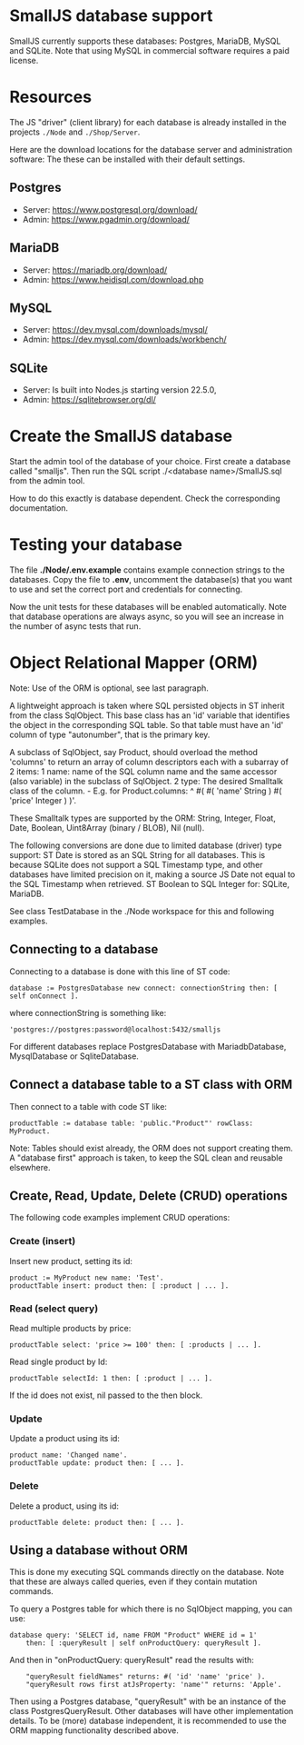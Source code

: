 # SmallJS database support

SmallJS currently supports these databases: Postgres, MariaDB, MySQL and SQLite.
Note that using MySQL in commercial software requires a paid license.

# Resources

The JS "driver" (client library) for each database is already installed
in the projects `./Node` and `./Shop/Server`.

Here are the download locations for the database server and administration software:
The these can be installed with their default settings.

## Postgres

- Server:   https://www.postgresql.org/download/
- Admin:    https://www.pgadmin.org/download/

## MariaDB

- Server:   https://mariadb.org/download/
- Admin:    https://www.heidisql.com/download.php

## MySQL

- Server:   https://dev.mysql.com/downloads/mysql/
- Admin:    https://dev.mysql.com/downloads/workbench/

## SQLite

- Server:   Is built into Nodes.js starting version 22.5.0,
- Admin:    https://sqlitebrowser.org/dl/

# Create the SmallJS database

Start the admin tool of the database of your choice.
First create a database called "smalljs".
Then run the SQL script ./\<database name\>/SmallJS.sql from the admin tool.

How to do this exactly is database dependent. Check the corresponding documentation.

# Testing your database

The file **./Node/.env.example** contains example connection strings to the databases.
Copy the file to **.env**, uncomment the database(s) that you want to use
and set the correct port and credentials for connecting.

Now the unit tests for these databases will be enabled automatically.
Note that database operations are always async,
so you will see an increase in the number of async tests that run.

# Object Relational Mapper (ORM)

Note: Use of the ORM is optional, see last paragraph.

A lightweight approach is taken where SQL persisted objects in ST inherit from the class SqlObject.
This base class has an 'id' variable that identifies the object in the corresponding SQL table.
So that table must have an 'id' column of type "autonumber", that is the primary key.

A subclass of SqlObject, say Product, should overload the method 'columns'
to return an array of column descriptors each with a subarray of 2 items:
    1 name: name of the SQL column name and the same accessor (also variable) in the subclass of SqlObject.
    2 type: The desired Smalltalk class of the column.
    - E.g. for Product.columns: ^ #( #( 'name' String ) #( 'price' Integer ) )'.

These Smalltalk types are supported by the ORM:
    String, Integer, Float, Date, Boolean, Uint8Array (binary / BLOB), Nil (null).

The following conversions are done due to limited database (driver) type support:
    ST Date is stored as an SQL String for all databases.
    This is because SQLite does not support a SQL Timestamp type,
    and other databases have limited precision on it,
    making a source JS Date not equal to the SQL Timestamp when retrieved.
    ST Boolean to SQL Integer for: SQLite, MariaDB.

See class TestDatabase in the ./Node workspace for this and following examples.

## Connecting to a database

Connecting to a database is done with this line of ST code:

    database := PostgresDatabase new connect: connectionString then: [ self onConnect ].

where connectionString is something like:

    'postgres://postgres:password@localhost:5432/smalljs

For different databases replace PostgresDatabase with MariadbDatabase, MysqlDatabase or SqliteDatabase.

## Connect a database table to a ST class with ORM

Then connect to a table with code ST like:

    productTable := database table: 'public."Product"' rowClass: MyProduct.

Note: Tables should exist already, the ORM does not support creating them.
    A "database first" approach is taken, to keep the SQL clean and reusable elsewhere.

## Create, Read, Update, Delete (CRUD) operations

The following code examples implement CRUD operations:

### Create (insert)

Insert new product, setting its id:

    product := MyProduct new name: 'Test'.
    productTable insert: product then: [ :product | ... ].

### Read (select query)

Read multiple products by price:

    productTable select: 'price >= 100' then: [ :products | ... ].

Read single product by Id:

    productTable selectId: 1 then: [ :product | ... ].

If the id does not exist, nil passed to the then block.

### Update

Update a product using its id:

    product name: 'Changed name'.
    productTable update: product then: [ ... ].

### Delete

Delete a product, using its id:

    productTable delete: product then: [ ... ].

## Using a database without ORM

This is done my executing SQL commands directly on the database.
Note that these are always called queries, even if they contain mutation commands.

To query a Postgres table for which there is no SqlObject mapping, you can use:

    database query: 'SELECT id, name FROM "Product" WHERE id = 1'
        then: [ :queryResult | self onProductQuery: queryResult ].

And then in "onProductQuery: queryResult" read the results with:

        "queryResult fieldNames" returns: #( 'id' 'name' 'price' ).
        "queryResult rows first atJsProperty: 'name'" returns: 'Apple'.

Then using a Postgres database, "queryResult" with be an instance of the class PostgresQueryResult.
Other databases will have other implementation details.
To be (more) database independent, it is recommended to use the ORM mapping functionality described above.


